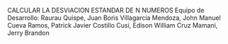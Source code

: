 CALCULAR LA DESVIACION ESTANDAR DE N NUMEROS
Equipo de Desarrollo: 
Raurau Quispe, Juan Boris
Villagarcia Mendoza, John Manuel
Cueva Ramos, Patrick Javier 
Costillo Cusi, Edison William 
Cruz Mamani, Jerry Brandon 

